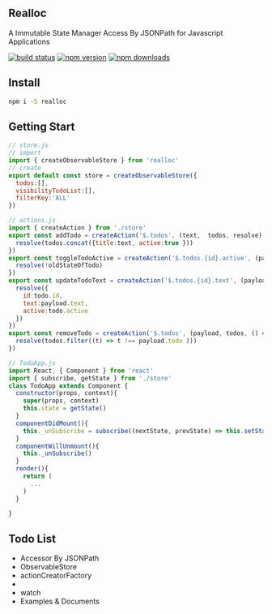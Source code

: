 Realloc
----
A Immutable State Manager Access By JSONPath  for Javascript Applications

[![build status](https://img.shields.io/travis/foomorrow/realloc.svg?style=flat-square)](https://travis-ci.org/foomorrow/realloc)
[![npm version](https://img.shields.io/npm/v/realloc.svg?style=flat-square)](https://www.npmjs.com/package/realloc)
[![npm downloads](https://img.shields.io/npm/dt/realloc.svg?style=flat-square)](https://www.npmjs.com/package/realloc)
## Install
```sh
npm i -S realloc
```
## Getting Start
```javascript
// store.js
// import
import { createObservableStore } from 'realloc'
// create
export default const store = createObservableStore({
  todos:[],
  visibilityTodoList:[],
  filterKey:'ALL'
})
```
```javascript
// actions.js
import { createAction } from './store'
export const addTodo = createAction('$.todos', (text,  todos, resolve) => {
  resolve(todos.concat({title:text, active:true }))
})
export const toggleTodoActive = createAction('$.todos.{id}.active', (payload, oldStateOfTodo, resolve) => {
  resolve(!oldStateOfTodo)
})
export const updateTodoText = createAction('$.todos.{id}.text', (payload, todo, resolve) => {
  resolve({
    id:todo.id,
    text:payload.text,
    active:todo.active
  })
})
export const removeTodo = createAction('$.todos', (payload, todos, () => {
  resolve(todos.filter((t) => t !== payload.todo )))
})
```
```javascript
// TodoApp.js
import React, { Component } from 'react'
import { subscribe, getState } from './store'
class TodoApp extends Component {
  constructor(props, context){
    super(props, context)
    this.state = getState()
  }
  componentDidMount(){
    this._unSubscribe = subscribe((nextState, prevState) => this.setState(nextState))
  }
  componentWillUnmount(){
    this._unSubscribe()
  }
  render(){
    return (
      ...
    )
  }

}
```
## Todo List

* Accessor By JSONPath
* ObservableStore
* actionCreatorFactory
*
* watch
* Examples &amp; Documents
